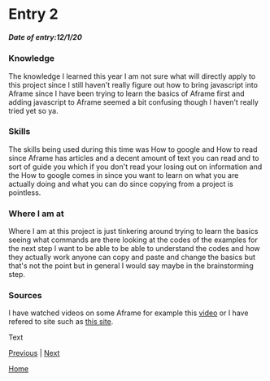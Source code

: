 # Entry 2
##### Date of entry:12/1/20

### Knowledge
The knowledge I learned this year I am not sure what will directly apply to this project since I still haven't really figure out how to bring javascript into Aframe since I have been trying to learn the basics of Aframe first and adding javascript to Aframe seemed a bit confusing though I haven't really tried yet so ya.
### Skills
The skills being used during this time was How to google and How to read since Aframe has articles and a decent amount of text you can read and to sort of guide you which if you don't read your losing out on information and the How to google comes in since you want to learn on what you are actually doing and what you can do since copying from a project is pointless.
### Where I am at
Where I am at this project is just tinkering around trying to learn the basics seeing what commands are there looking at the codes of the examples for the next step I want to be able to be able to understand the codes and how they actually work anyone can copy and paste and change the basics but that's not the point but in general I would say maybe in the brainstorming step.
### Sources
I have watched videos on some Aframe for example this [video](https://www.youtube.com/watch?v=eTFPMxqod2I) or I have refered to site such as [this site](https://aframe.io/aframe-school/#/9).


Text

[Previous](entry01.md) | [Next](entry03.md)

[Home](../README.md)